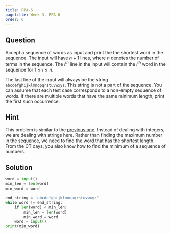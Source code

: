 ```yaml
---
title: PPA-6
pagetitle: Week-3, PPA-6
order: 6
---
```


## Question

Accept a sequence of words as input and print the the shortest word in the sequence. The input will have $n + 1$ lines, where $n$ denotes the number of terms in the sequence. The $i^{th}$ line in the input will contain the $i^{th}$ word in the sequence for $1 \leq i \leq n$. 

The last line of the input will always be the string `abcdefghijklmnopqrstuvwxyz`. This string is not a part of the sequence. You can assume that each test case corresponds to a non-empty sequence of words. If there are multiple words that have the same minimum length, print the first such occurrence.



## Hint

This problem is similar to the [previous one](/ppa/week-3/PPA-5.md). Instead of dealing with integers, we are dealing with strings here. Rather than finding the maximum number in the sequence, we need to find the word that has the shortest length. From the CT days, you also know how to find the minimum of a sequence of numbers.



## Solution

```python
word = input()
min_len = len(word)
min_word = word

end_string = 'abcdefghijklmnopqrstuvwxyz'
while word != end_string:
    if len(word) < min_len:
        min_len = len(word)
        min_word = word
    word = input()
print(min_word)
```

